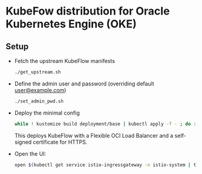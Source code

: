 # KubeFow distribution for Oracle Kubernetes Engine (OKE)

## Setup

- Fetch the upstream KubeFlow manifests

    ```bash
    ./get_upstream.sh
    ```

- Define the admin user and password (overriding default user@example.com)

    ```bash
    ./set_admin_pwd.sh
    ```

- Deploy the minimal config

    ```bash
    while ! kustomize build deployment/base | kubectl apply -f - ; do : done;
    ```

    This deploys KubeFlow with a Flexible OCI Load Balancer and a self-signed certificate for HTTPS.

- Open the UI:

    ```bash
    open $(kubectl get service istio-ingressgateway -n istio-system | tail -n -1 | awk '{print "https://"$4}')
    ```
